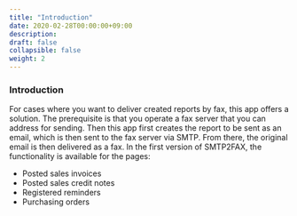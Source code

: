 ```yaml
---
title: "Introduction"
date: 2020-02-28T00:00:00+09:00
description: 
draft: false
collapsible: false
weight: 2
---
```

### Introduction 

For cases where you want to deliver created reports by fax, this app offers a solution. 
The prerequisite is that you operate a fax server that you can address for sending. Then this app first creates the report to be sent as an email, which is then sent to the fax server via SMTP. From there, the original email is then delivered as a fax. 
In the first version of SMTP2FAX, the functionality is available for the pages: 

- Posted sales invoices 
- Posted sales credit notes 
- Registered reminders
- Purchasing orders 